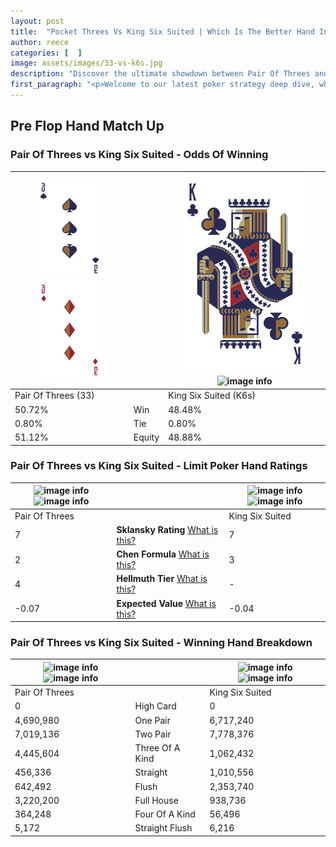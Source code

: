 ```yaml
---
layout: post
title:  "Pocket Threes Vs King Six Suited | Which Is The Better Hand In Poker? A Complete Guide"
author: reece
categories: [  ]
image: assets/images/33-vs-k6s.jpg
description: "Discover the ultimate showdown between Pair Of Threes and King Six Suited in poker! Uncover the odds, strategies, and scenarios where one hand triumphs over the other. Get ready to up your poker game with this thrilling analysis."
first_paragraph: "<p>Welcome to our latest poker strategy deep dive, where we're pitting two distinct hands against each other in a high-stakes showdown: Pair Of Threes vs King Six Suited.</p><p>In the dynamic world of poker, every decision counts, and knowing which hand holds the upper hand is key to your success at the table.</p><p>In this article, we'll dissect these two hands, explore the scenarios where one dominates the other, and equip you with the knowledge to make strategic choices that can tip the odds in your favor.</p><p>Get ready to unravel the intriguing dynamics of these poker hands and elevate your game to new heights.</p>"
---
```




[comment]: # (sp0)

## Pre Flop Hand Match Up

<div class="table hand-ratings" markdown="1"> 



### Pair Of Threes vs King Six Suited - Odds Of Winning


    
| ![image info](assets/images/hand1/3.png) ![image info](assets/images/hand1/3o.png) |  | ![image info](assets/images/hand2/k.png) ![image info](assets/images/hand2/6s.png) |
| -------- | -------- | -------- |
| Pair Of Threes (33) |  | King Six Suited (K6s) |
| 50.72% | Win | 48.48% |
| 0.80% | Tie | 0.80% |
| 51.12% | Equity | 48.88% |




[comment]: # (sp1)



### Pair Of Threes vs King Six Suited - Limit Poker Hand Ratings


    
| ![image info](https://www.riverpairs.com/assets/images/hand1/3.png) ![image info](https://www.riverpairs.com/assets/images/hand1/3o.png) |  | ![image info](https://www.riverpairs.com/assets/images/hand2/k.png) ![image info](https://www.riverpairs.com/assets/images/hand2/6s.png) |
| -------- | -------- | -------- |
| Pair Of Threes |  | King Six Suited |
| 7 | **Sklansky Rating** [What is this?](/sklansky-rating-explained) | 7 |
| 2 | **Chen Formula** [What is this?](/chen-formula-explained) | 3 |
| 4 | **Hellmuth Tier** [What is this?](/Hellmuth-tier-explained) | - |
| -0.07 | **Expected Value** [What is this?](/expected-value-explained) | -0.04 |




[comment]: # (sp2)



### Pair Of Threes vs King Six Suited - Winning Hand Breakdown


    
| ![image info](https://www.riverpairs.com/assets/images/hand1/3.png) ![image info](https://www.riverpairs.com/assets/images/hand1/3o.png) |  | ![image info](https://www.riverpairs.com/assets/images/hand2/k.png) ![image info](https://www.riverpairs.com/assets/images/hand2/6s.png) |
| -------- | -------- | -------- |
| Pair Of Threes |  | King Six Suited |
| 0 | High Card | 0 |
| 4,690,980 | One Pair | 6,717,240 |
| 7,019,136 | Two Pair | 7,778,376 |
| 4,445,604 | Three Of A Kind | 1,062,432 |
| 456,336 | Straight | 1,010,556 |
| 642,492 | Flush | 2,353,740 |
| 3,220,200 | Full House | 938,736 |
| 364,248 | Four Of A Kind | 56,496 |
| 5,172 | Straight Flush | 6,216 |




[comment]: # (sp3)



</div>

[comment]: # (sp4)



[comment]: # (sp5)

